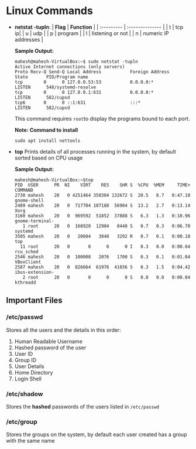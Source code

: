 # Linux Commands
 - **netstat -tupln**:
    | **Flag**  |  **Function** |
    | :--------- | :-------------- |
    | t | tcp ip|
    | u | udp |
    | p | program |
    | l | listening or not |
    | n | numeric IP addresses |
    
    **Sample Output:**
    ```console
    mahesh@mahesh-VirtualBox:~$ sudo netstat -tupln
	Active Internet connections (only servers)
	Proto Recv-Q Send-Q Local Address           Foreign Address			State       PID/Program name    
	tcp        0      0 127.0.0.53:53           0.0.0.0:*               LISTEN      548/systemd-resolve 
	tcp        0      0 127.0.0.1:631           0.0.0.0:*               LISTEN      582/cupsd           
	tcp6       0      0 ::1:631                 :::*                    LISTEN      582/cupsd 
    ```      
    This command requires `root`to display the programs bound to each port.
    
    **Note: Command to install**
    ```console
    sudo apt install nettools
    ```
  - **top**
     Prints details of all processes running in the system, by default sorted based on CPU usage
    
     **Sample Output:**
     ```shell
     mahesh@mahesh-VirtualBox:~$top
     PID  USER      PR  NI    VIRT    RES    SHR S  %CPU  %MEM     TIME+ COMMAND                                                                                                                              
     2730 mahesh    20   0 4251464 350304 132672 S  20.5   8.7   0:47.10 gnome-shell                                                                                                                         
     2409 mahesh    20   0  717704 107180  56904 S  13.2   2.7   0:13.14 Xorg                                                                                                                                 
     3160 mahesh    20   0  969592  51852  37888 S   6.3   1.3   0:10.96 gnome-terminal-                                                                                                                      
        1 root      20   0  168920  12904   8448 S   0.7   0.3   0:06.70 systemd                                                                                                                              
     3505 mahesh    20   0   20604   3848   3292 R   0.7   0.1   0:00.18 top                                                                                                                                 
       11 root      20   0       0      0      0 I   0.3   0.0   0:00.64 rcu_sched                                                                                                                            
     2546 mahesh    20   0  100008   2076   1700 S   0.3   0.1   0:01.04 VBoxClient                                                                                                                          
     2587 mahesh    20   0  826664  61976  41036 S   0.3   1.5   0:04.42 ibus-extension-                                                                                                                     
        2 root      20   0       0      0      0 S   0.0   0.0   0:00.04 kthreadd       
    ```
## Important Files
### /etc/passwd
Stores all the users and the details in this order:
1. Human Readable Username
2. Hashed password of the user
3. User ID
4. Group ID
5. User Details
6. Home Directory
7. Login Shell

### /etc/shadow
Stores the __hashed__ passwords of the users listed in `/etc/passwd`

### /etc/group
Stores the groups on the system, by default each user created has a group with the same name

 

